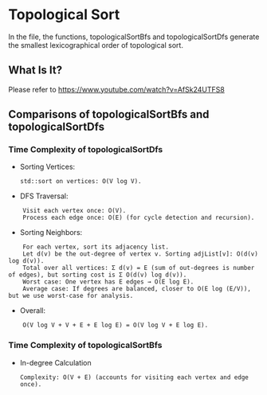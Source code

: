 # Topological Sort
In the file, the functions, topologicalSortBfs and topologicalSortDfs generate the smallest lexicographical order of topological sort.

## What Is It?
Please refer to https://www.youtube.com/watch?v=AfSk24UTFS8

## Comparisons of topologicalSortBfs and topologicalSortDfs

### Time Complexity of topologicalSortDfs
- Sorting Vertices:

   ```std::sort on vertices: O(V log V).```

- DFS Traversal:
```
    Visit each vertex once: O(V).
    Process each edge once: O(E) (for cycle detection and recursion).
```
- Sorting Neighbors:
```
    For each vertex, sort its adjacency list.
    Let d(v) be the out-degree of vertex v. Sorting adjList[v]: O(d(v) log d(v)).
    Total over all vertices: Σ d(v) = E (sum of out-degrees is number of edges), but sorting cost is Σ O(d(v) log d(v)).
    Worst case: One vertex has E edges → O(E log E).
    Average case: If degrees are balanced, closer to O(E log (E/V)), but we use worst-case for analysis.
```
- Overall:
```
    O(V log V + V + E + E log E) = O(V log V + E log E).
```

### Time Complexity of topologicalSortBfs
- In-degree Calculation
  ```
  Complexity: O(V + E) (accounts for visiting each vertex and edge once).
  ```
